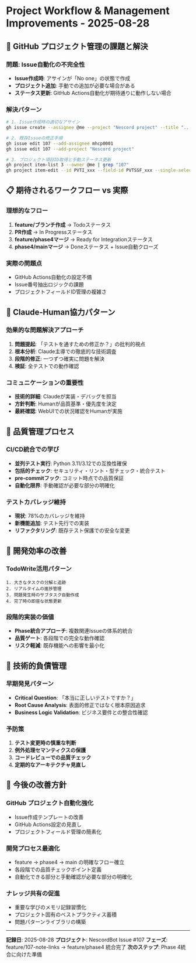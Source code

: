 # Project Workflow & Management Improvements - 2025-08-28

## 🔄 GitHub プロジェクト管理の課題と解決

### 問題: Issue自動化の不完全性
- **Issue作成時**: アサインが「No one」の状態で作成
- **プロジェクト追加**: 手動での追加が必要な場合がある
- **ステータス更新**: GitHub Actions自動化が期待通りに動作しない場合

### 解決パターン
```bash
# 1. Issue作成時の適切なアサイン
gh issue create --assignee @me --project "Nescord project" --title "..." --body "..."

# 2. 既存Issueの修正手順
gh issue edit 107 --add-assignee mhcp0001
gh issue edit 107 --add-project "Nescord project"

# 3. プロジェクト項目ID取得と手動ステータス更新
gh project item-list 3 --owner @me | grep "107"
gh project item-edit --id PVTI_xxx --field-id PVTSSF_xxx --single-select-option-id xxx
```

## 📋 期待されるワークフロー vs 実際

### 理想的なフロー
1. **feature/ブランチ作成** → Todoステータス
2. **PR作成** → In Progressステータス
3. **feature/phase4マージ** → Ready for Integrationステータス
4. **phase4/mainマージ** → Doneステータス + Issue自動クローズ

### 実際の問題点
- GitHub Actions自動化の設定不備
- Issue番号抽出ロジックの課題
- プロジェクトフィールドID管理の複雑さ

## 🤝 Claude-Human協力パターン

### 効果的な問題解決アプローチ
1. **問題提起**: 「テストを通すための修正か？」の批判的視点
2. **根本分析**: Claude主導での徹底的な技術調査
3. **段階的修正**: 一つずつ確実に問題を解決
4. **検証**: 全テストでの動作確認

### コミュニケーションの重要性
- **技術的詳細**: Claudeが実装・デバッグを担当
- **方針判断**: Humanが品質基準・優先度を決定
- **最終確認**: WebUIでの状況確認をHumanが実施

## 🎯 品質管理プロセス

### CI/CD統合での学び
- **並列テスト実行**: Python 3.11/3.12での互換性確保
- **包括的チェック**: セキュリティ・リント・型チェック・統合テスト
- **pre-commitフック**: コミット時点での品質保証
- **自動化限界**: 手動確認が必要な部分の明確化

### テストカバレッジ維持
- **現状**: 78%のカバレッジを維持
- **新機能追加**: テスト先行での実装
- **リファクタリング**: 既存テスト保護での安全な変更

## 🔧 開発効率の改善

### TodoWrite活用パターン
```
1. 大きなタスクの分解と追跡
2. リアルタイムの進捗管理
3. 問題発生時のサブタスク自動作成
4. 完了時の即座な状態更新
```

### 段階的実装の価値
- **Phase統合アプローチ**: 複数関連Issueの体系的統合
- **品質ゲート**: 各段階での完全な動作確認
- **リスク軽減**: 既存機能への影響を最小化

## 🚨 技術的負債管理

### 早期発見パターン
- **Critical Question**: 「本当に正しいテストですか？」
- **Root Cause Analysis**: 表面的修正ではなく根本原因追求
- **Business Logic Validation**: ビジネス要件との整合性確認

### 予防策
1. **テスト変更時の慎重な判断**
2. **例外処理セマンティクスの保護**
3. **コードレビューでの品質チェック**
4. **定期的なアーキテクチャ見直し**

## 🎯 今後の改善方針

### GitHub プロジェクト自動化強化
- Issue作成テンプレートの改善
- GitHub Actions設定の見直し
- プロジェクトフィールド管理の簡素化

### 開発プロセス最適化
- feature → phase4 → main の明確なフロー確立
- 各段階での品質チェックポイント定義
- 自動化できる部分と手動確認が必要な部分の明確化

### ナレッジ共有の促進
- 重要な学びのメモリ記録習慣化
- プロジェクト固有のベストプラクティス蓄積
- 問題パターンライブラリの構築

---

**記録日**: 2025-08-28
**プロジェクト**: NescordBot Issue #107
**フェーズ**: feature/107-note-links → feature/phase4 統合完了
**次のステップ**: Phase 4統合に向けた準備
